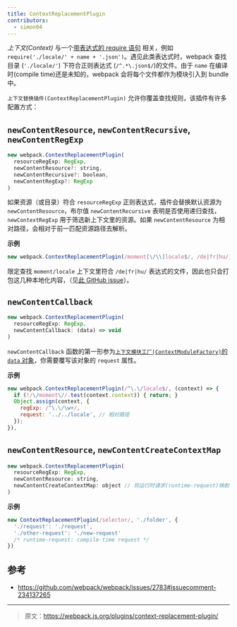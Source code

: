 ```yaml
---
title: ContextReplacementPlugin
contributors:
  - simon04
---
```


*上下文(Context)* 与一个[带表达式的 require 语句](/guides/dependency-management/#require-with-expression) 相关，例如 `require('./locale/' + name + '.json')`。遇见此类表达式时，webpack 查找目录 (`'./locale/'`) 下符合正则表达式 (`/^.*\.json$/`)的文件。由于 `name` 在编译时(compile time)还是未知的，webpack 会将每个文件都作为模块引入到 bundle 中。

`上下文替换插件(ContextReplacementPlugin)` 允许你覆盖查找规则，该插件有许多配置方式：


## `newContentResource`, `newContentRecursive`, `newContentRegExp`

```javascript
new webpack.ContextReplacementPlugin(
  resourceRegExp: RegExp,
  newContentResource?: string,
  newContentRecursive?: boolean,
  newContentRegExp?: RegExp
)
```

如果资源（或目录）符合 `resourceRegExp` 正则表达式，插件会替换默认资源为 `newContentResource`，布尔值 `newContentRecursive` 表明是否使用递归查找，`newContextRegExp` 用于筛选新上下文里的资源。如果 `newContentResource` 为相对路径，会相对于前一匹配资源路径去解析。


**示例**

```javascript
new webpack.ContextReplacementPlugin(/moment[\/\\]locale$/, /de|fr|hu/)
```

限定查找 `moment/locale` 上下文里符合 `/de|fr|hu/` 表达式的文件，因此也只会打包这几种本地化内容，（见[此 GitHub issue](https://github.com/moment/moment/issues/2373)）。

## `newContentCallback`

```javascript
new webpack.ContextReplacementPlugin(
  resourceRegExp: RegExp,
  newContentCallback: (data) => void
)
```

`newContentCallback` 函数的第一形参为[`上下文模块工厂(ContextModuleFactory)`的 `data` 对象](/api/plugins/module-factories/)，你需要覆写该对象的 `request` 属性。

**示例**

```javascript
new webpack.ContextReplacementPlugin(/^\.\/locale$/, (context) => {
  if (!/\/moment\//.test(context.context)) { return; }
  Object.assign(context, {
    regExp: /^\.\/\w+/,
    request: '../../locale', // 相对路径
  });
}),
```


## `newContentResource`, `newContentCreateContextMap`

```javascript
new webpack.ContextReplacementPlugin(
  resourceRegExp: RegExp,
  newContentResource: string,
  newContentCreateContextMap: object // 将运行时请求(runtime-request)映射到编译时请求(compile-time request)
)
```

**示例**

```javascript
new ContextReplacementPlugin(/selector/, './folder', {
  './request': './request',
  './other-request': './new-request'
  /* runtime-request: compile-time request */
})
```


## 参考

* https://github.com/webpack/webpack/issues/2783#issuecomment-234137265

***

> 原文：https://webpack.js.org/plugins/context-replacement-plugin/
